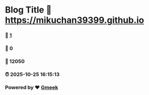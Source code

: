 # Blog Title :link: https://mikuchan39399.github.io 
### :page_facing_up: [1](https://mikuchan39399.github.io/tag.html) 
### :speech_balloon: 0 
### :hibiscus: 12050 
### :alarm_clock: 2025-10-25 16:15:13 
### Powered by :heart: [Gmeek](https://github.com/Meekdai/Gmeek)
